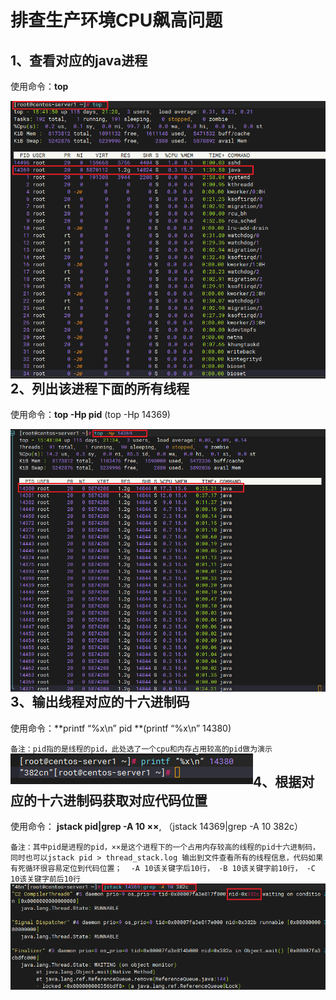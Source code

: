 # 排查生产环境CPU飙高问题



## 1、查看对应的java进程  

使用命令：**top**

<img src="./imgs/image-20230625154431116.png" alt="image-20230625154431116" style=" float:left" />



## 2、列出该进程下面的所有线程

使用命令：**top -Hp pid** (top -Hp 14369) 

<img src="./imgs/image-20230625154629139.png" alt="image-20230625154629139" style=" float:left" />



## 3、输出线程对应的十六进制码  

使用命令：**printf “%x\n” pid **(printf “%x\n” 14380)

`备注：pid指的是线程的pid，此处选了一个cpu和内存占用较高的pid做为演示`
<img src="./imgs/image-20230625163118802.png" alt="image-20230625163118802" style=" float:left" />







## 4、根据对应的十六进制码获取对应代码位置

使用命令： **jstack pid|grep -A 10 ××**, （jstack 14369|grep -A 10 382c）

`备注：其中pid是进程的pid，××是这个进程下的一个占用内存较高的线程的pid十六进制码，同时也可以jstack pid > thread_stack.log 输出到文件查看所有的线程信息，代码如果有死循环很容易定位到代码位置；  -A 10该关键字后10行， -B 10该关键字前10行， -C 10该关键字前后10行`
<img src="./imgs/image-20230625170424593.png" alt="image-20230625170424593" style=" float:left" />

